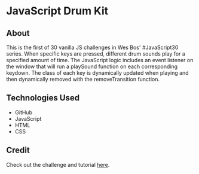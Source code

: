 # JavaScript Drum Kit

## About

This is the first of 30 vanilla JS challenges in Wes Bos' #JavaScript30 series. When specific keys are pressed, different drum sounds play for a specified amount of time. The JavaScript logic includes an event listener on the window that will run a playSound function on each corresponding keydown. The class of each key is dynamically updated when playing and then dynamically removed with the removeTransition function. 

## Technologies Used

- GitHub
- JavaScript
- HTML
- CSS 

## Credit

Check out the challenge and tutorial [here](https://javascript30.com/). 